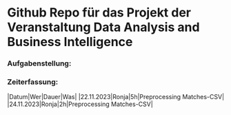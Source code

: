 # Github Repo für das Projekt der Veranstaltung Data Analysis and Business Intelligence

### Aufgabenstellung:

### Zeiterfassung:
  |Datum|Wer|Dauer|Was|
  |22.11.2023|Ronja|5h|Preprocessing Matches-CSV|
  |24.11.2023|Ronja|2h|Preprocessing Matches-CSV|

